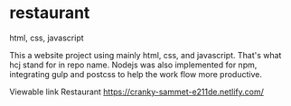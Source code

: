 # restaurant
html, css, javascript

This a website project using mainly html, css, and javascript. That's what hcj stand for in repo name.
Nodejs was also implemented for npm, integrating gulp and postcss to help the work flow more productive.

Viewable link
Restaurant
https://cranky-sammet-e211de.netlify.com/
